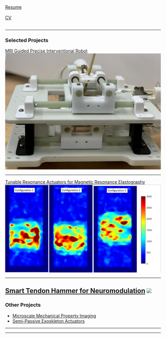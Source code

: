 [Resume](pdf/Resume_Waiman_Meinhold.pdf)
<br><br>
[CV](pdf/Resume_Waiman_Meinhold.pdf)
<br><br>


---

### Selected Projects 

[MRI Guided Precise Interventional Robot](/sample_page)
<img src="images/Robot.png?raw=true"/>

---
[Tunable Resonance Actuators for Magnetic Resonance Elastography](pdf/Towards_Image_Guided_Magnetic_Resonance_Elastography_via_Active_Driver_Positioning_Robot.pdf)
<img src="images/StiffImage.PNG?raw=true"/>

---

[Smart Tendon Hammer for Neuromodulation](https://research.gatech.edu/if-i-had-hammer-simple-tool-enable-remote-neurological-examinations)
<img src="images/Classification App Gif.GIF?raw=true"/>
---
### Other Projects

- [Microscale Mechanical Property Imaging](http://example.com/)
- [Semi-Passive Exoskleton Actuators](http://example.com/)


---




---

